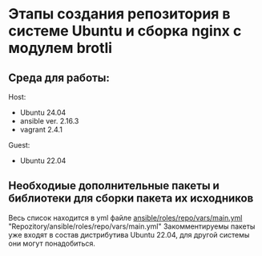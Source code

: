 # Этапы создания репозитория в системе Ubuntu и сборка nginx с модулем brotli
## Среда для работы:
Host:

- Ubuntu 24.04
- ansible ver. 2.16.3
- vagrant 2.4.1
  
Guest:
- Ubuntu 22.04
## Необходиые дополнительные пакеты и библиотеки для сборки пакета их исходников
Весь список находится в yml файле  [ansible/roles/repo/vars/main.yml](ansible/roles/repo/vars/main.yml)
"Repozitory/ansible/roles/repo/vars/main.yml"
Закомментируемы пакеты уже входят в состав дистрибутива Ubuntu 22.04, для другой системы они могут понадобиться.

